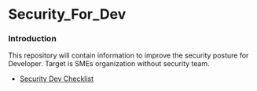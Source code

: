 # Security_For_Dev
### Introduction
This repository will contain information to improve the security posture for Developer.
Target is SMEs organization without security team.

- [Security Dev Checklist](https://github.com/LNB283/Security_For_Dev/blob/main/Security_Dev_Checklist.md)